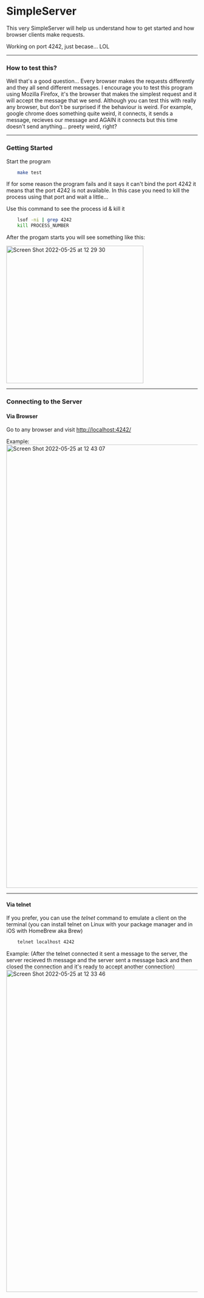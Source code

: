 # SimpleServer
This very SimpleServer will help us understand how to get started and how browser clients make requests.

Working on port 4242, just becase... LOL

***

### How to test this?
Well that's a good question...
Every browser makes the requests differently and they all send different messages.
I encourage you to test this program using Mozilla Firefox, it's the browser that makes the simplest request and it will accept the message that we send.
Although you can test this with really any browser, but don't be surprised if the behaviour is weird.
For example, google chrome does something quite weird, it connects, it sends a message, recieves our message and AGAIN it connects but this time doesn't send anything... preety weird, right?

***

### Getting Started
Start the program

```bash
    make test
```

If for some reason the program fails and it says it can't bind the port 4242 it means that the port 4242 is not available.
In this case you need to kill the process using that port and wait a little...

Use this command to see the process id & kill it
```bash
    lsof -ni | grep 4242
    kill PROCESS_NUMBER
```
After the progam starts you will see something like this:

<img width="361" alt="Screen Shot 2022-05-25 at 12 29 30" src="https://user-images.githubusercontent.com/28810331/170252108-14cb80ef-1845-4cc9-ac64-9b8148bb45a3.png">

---

### Connecting to the Server

#### Via Browser

Go to any browser and visit [http://localhost:4242/](http://localhost:4242/)

Example:
<img width="1164" alt="Screen Shot 2022-05-25 at 12 43 07" src="https://user-images.githubusercontent.com/28810331/170254228-8d7c119a-5e6a-4cf8-bb2f-02b6558de760.png">

---
#### Via telnet

If you prefer, you can use the *telnet* command to emulate a client on the terminal
(you can install telnet on Linux with your package manager and in iOS with HomeBrew aka Brew)

```bash
    telnet localhost 4242
```

Example:
(After the telnet connected it sent a message to the server, the server recieved th message and the server sent a message back and then closed the connection and it's ready to accept another connection)
<img width="846" alt="Screen Shot 2022-05-25 at 12 33 46" src="https://user-images.githubusercontent.com/28810331/170252779-cefd1640-c445-4eb5-aac1-5764eb4e0413.png">
